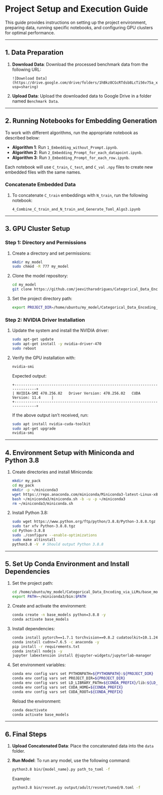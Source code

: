 # Project Setup and Execution Guide

This guide provides instructions on setting up the project environment, preparing data, running specific notebooks, and configuring GPU clusters for optimal performance.

---

## 1. Data Preparation

1. **Download Data**: Download the processed benchmark data from the following URL:
   ```
   ![Download Data](https://drive.google.com/drive/folders/1hBkz8CGcRTdsb8LcTi56v75a_xGI1pLH?usp=sharing)
   ```
   
2. **Upload Data**: Upload the downloaded data to Google Drive in a folder named `Benchmark Data`.

---

## 2. Running Notebooks for Embedding Generation

To work with different algorithms, run the appropriate notebook as described below:

- **Algorithm 1**: Run `1_Embedding_without_Prompt.ipynb`.
- **Algorithm 2**: Run `2_Embedding_Prompt_for_each_datapoint.ipynb`.
- **Algorithm 3**: Run `3_Embedding_Prompt_for_each_row.ipynb`.

Each notebook will use `C_train`, `C_test`, and `C_val` `.npy` files to create new embedded files with the same names.

### Concatenate Embedded Data

1. To concatenate `C_train` embeddings with `N_train`, run the following notebook:
   ```
   4_Combine_C_train_and_N_train_and_Generate_Toml_Algo3.ipynb
   ```

---

## 3. GPU Cluster Setup

### Step 1: Directory and Permissions

1. Create a directory and set permissions:
   ```bash
   mkdir my_model
   sudo chmod -R 777 my_model
   ```

2. Clone the model repository:
   ```bash
   cd my_model
   git clone https://github.com/jeevitharodrigues/Categorical_Data_Encoding_via_LLMs.git
   ```

3. Set the project directory path:
   ```bash
   export PROJECT_DIR=/home/ubuntu/my_model/Categorical_Data_Encoding_via_LLMs/base_models
   ```

### Step 2: NVIDIA Driver Installation

1. Update the system and install the NVIDIA driver:
   ```bash
   sudo apt-get update
   sudo apt-get install -y nvidia-driver-470
   sudo reboot
   ```

2. Verify the GPU installation with:
   ```bash
   nvidia-smi
   ```

   Expected output:
   ```
   +-----------------------------------------------------------------------------+
   | NVIDIA-SMI 470.256.02   Driver Version: 470.256.02   CUDA Version: 11.4     |
   +-----------------------------------------------------------------------------+
   ```

   If the above output isn’t received, run:
   ```bash
   sudo apt install nvidia-cuda-toolkit
   sudo apt-get upgrade
   nvidia-smi
   ```

---

## 4. Environment Setup with Miniconda and Python 3.8

1. Create directories and install Miniconda:
   ```bash
   mkdir my_pack
   cd my_pack
   mkdir -p ~/miniconda3
   wget https://repo.anaconda.com/miniconda/Miniconda3-latest-Linux-x86_64.sh -O ~/miniconda3/miniconda.sh
   bash ~/miniconda3/miniconda.sh -b -u -p ~/miniconda3
   rm ~/miniconda3/miniconda.sh
   ```

2. Install Python 3.8:
   ```bash
   sudo wget https://www.python.org/ftp/python/3.8.8/Python-3.8.8.tgz
   sudo tar xfv Python-3.8.8.tgz
   cd Python-3.8.8
   sudo ./configure --enable-optimizations
   sudo make altinstall
   python3.8 -V  # Should output Python 3.8.8
   ```

---

## 5. Set Up Conda Environment and Install Dependencies

1. Set the project path:
   ```bash
   cd /home/ubuntu/my_model/Categorical_Data_Encoding_via_LLMs/base_models
   export PATH=~/miniconda3/bin:$PATH
   ```

2. Create and activate the environment:
   ```bash
   conda create -n base_models python=3.8.8 -y
   conda activate base_models
   ```

3. Install dependencies:
   ```bash
   conda install pytorch==1.7.1 torchvision==0.8.2 cudatoolkit=10.1.243 numpy=1.19.2 -c pytorch -y
   conda install cudnn=7.6.5 -c anaconda -y
   pip install -r requirements.txt
   conda install nodejs -y
   jupyter labextension install @jupyter-widgets/jupyterlab-manager
   ```

4. Set environment variables:
   ```bash
   conda env config vars set PYTHONPATH=${PYTHONPATH}:${PROJECT_DIR}
   conda env config vars set PROJECT_DIR=${PROJECT_DIR}
   conda env config vars set LD_LIBRARY_PATH=${CONDA_PREFIX}/lib:${LD_LIBRARY_PATH}
   conda env config vars set CUDA_HOME=${CONDA_PREFIX}
   conda env config vars set CUDA_ROOT=${CONDA_PREFIX}
   ```

   Reload the environment:
   ```bash
   conda deactivate
   conda activate base_models
   ```

---

## 6. Final Steps

1. **Upload Concatenated Data**: Place the concatenated data into the `data` folder.

2. **Run Model**: To run any model, use the following command:
   ```bash
   python3.8 bin/{model_name}.py path_to_toml -f
   ```

   Example:
   ```bash
   python3.8 bin/resnet.py output/adult/resnet/tuned/0.toml -f
   ```